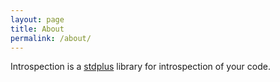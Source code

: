 ```yaml
---
layout: page
title: About
permalink: /about/
---
```


Introspection is a [stdplus](http://www.stdplus.org/) library for introspection of your code.


